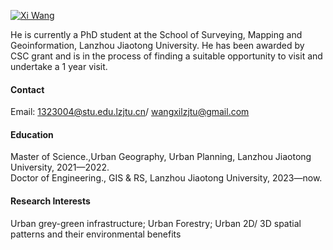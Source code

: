 

[![Xi Wang](https://orcid.org/sites/default/files/images/orcid_16x16.png)](https://www.researchgate.net/profile/Xi-Wang-232)

He is currently a PhD student at the School of Surveying, Mapping and Geoinformation, Lanzhou Jiaotong University.
He has been awarded by CSC grant and is in the process of finding a suitable opportunity to visit and undertake a 1 year visit.
#### Contact

Email: 1323004@stu.edu.lzjtu.cn/ wangxilzjtu@gmail.com


#### Education
Master of Science.,Urban Geography, Urban Planning, Lanzhou Jiaotong University, 2021—2022.\
Doctor of Engineering., GIS & RS, Lanzhou Jiaotong University, 2023—now.

#### Research Interests
Urban grey-green infrastructure; Urban Forestry; Urban 2D/ 3D spatial patterns and their environmental benefits

